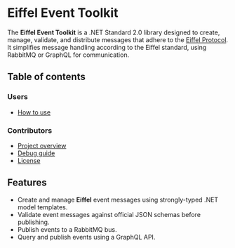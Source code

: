 # Eiffel Event Toolkit

The **Eiffel Event Toolkit** is a .NET Standard 2.0 library designed to create, manage, validate, and distribute messages that adhere to the [Eiffel Protocol](https://github.com/eiffel-community).  
It simplifies message handling according to the Eiffel standard, using RabbitMQ or GraphQL for communication.

## Table of contents

### Users
- [How to use](./EiffelEventToolkit/README.md)

### Contributors
- [Project overview](./Docs/PROJECT.md)
- [Debug guide](./Docs/DEBUG.md)
- [License](./Docs/LICENSE.txt)

## Features

- Create and manage **Eiffel** event messages using strongly-typed .NET model templates.
- Validate event messages against official JSON schemas before publishing.
- Publish events to a RabbitMQ bus.
- Query and publish events using a GraphQL API.
